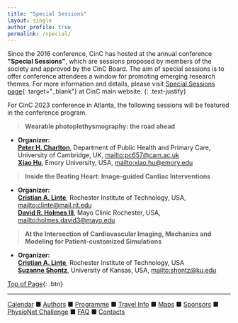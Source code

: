 ```yaml
---
title: "Special Sessions"
layout: single
author_profile: true
permalink: /special/
---
```

<a name="top"></a>
Since the 2016 conference, CinC has hosted at the annual conference **"Special Sessions"**, which are sessions proposed by members of the society and approved by the CinC Board. The aim of special sessions is to offer conference attendees a window for promoting emerging research themes. For more information and details, please visit [Special Sessions page](https://cinc.org/special-sessions-2/){: target="_blank"} at CinC main website.
{: .text-justify}

For CinC 2023 conference in Atlanta, the following sessions will be featured in the conference program.
> **Wearable photoplethysmography: the road ahead**

  - **Organizer:**\
    <u><strong>Peter H. Charlton</strong></u>, Department of Public Health and Primary Care, University of Cambridge, UK, <mailto:pc657@cam.ac.uk>\
    <u><strong>Xiao Hu</strong></u>, Emory University, USA, <mailto:xiao.hu@emory.edu>

> **Inside the Beating Heart: Image-guided Cardiac Interventions**

  - **Organizer:**\
    <u><strong>Cristian A. Linte</strong></u>, Rochester Institute of Technology, USA, <mailto:clinte@mail.rit.edu>\
    <u><strong>David R. Holmes III</strong></u>, Mayo Clinic Rochester, USA, <mailto:holmes.david3@mayo.edu>

> **At the Intersection of Cardiovascular Imaging, Mechanics and Modeling for Patient-customized Simulations**

  - **Organizer:**\
    <u><strong>Cristian A. Linte</strong></u>, Rochester Institute of Technology, USA\
    <u><strong>Suzanne Shontz</strong></u>, University of Kansas, USA, <mailto:shontz@ku.edu>



[Top of Page](#top){: .btn}

---

[Calendar](../dates/) &#9632; [Authors](../authors) &#9632; [Programme](../programme/) &#9632; [Travel Info](../travel/) &#9632; [Maps](../map) &#9632; [Sponsors](../sponsors/) &#9632; [PhysioNet Challenge](../challenge/) &#9632; [FAQ](../faq/) &#9632; [Contacts](../contact/)